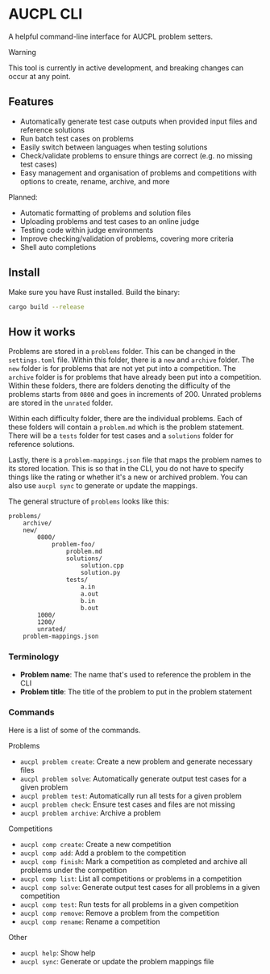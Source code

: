 # AUCPL CLI

A helpful command-line interface for AUCPL problem setters.

> [!WARNING]
> This tool is currently in active development, and breaking changes can occur at any point.

## Features

- Automatically generate test case outputs when provided input files and reference solutions
- Run batch test cases on problems
- Easily switch between languages when testing solutions
- Check/validate problems to ensure things are correct (e.g. no missing test cases)
- Easy management and organisation of problems and competitions with options to create, rename, archive, and more

Planned:

- Automatic formatting of problems and solution files
- Uploading problems and test cases to an online judge
- Testing code within judge environments
- Improve checking/validation of problems, covering more criteria
- Shell auto completions

## Install

Make sure you have Rust installed. Build the binary:

```sh
cargo build --release
```

## How it works

Problems are stored in a `problems` folder. This can be changed in the `settings.toml` file. Within this folder, there is a `new` and `archive` folder. The `new` folder is for problems that are not yet put into a competition. The `archive` folder is for problems that have already been put into a competition. Within these folders, there are folders denoting the difficulty of the problems starts from `0800` and goes in increments of 200. Unrated problems are stored in the `unrated` folder.

Within each difficulty folder, there are the individual problems. Each of these folders will contain a `problem.md` which is the problem statement. There will be a `tests` folder for test cases and a `solutions` folder for reference solutions.

Lastly, there is a `problem-mappings.json` file that maps the problem names to its stored location. This is so that in the CLI, you do not have to specify things like the rating or whether it's a new or archived problem. You can also use `aucpl sync` to generate or update the mappings.

The general structure of `problems` looks like this:

```
problems/
    archive/
    new/
        0800/
            problem-foo/
                problem.md
                solutions/
                    solution.cpp
                    solution.py
                tests/
                    a.in
                    a.out
                    b.in
                    b.out
        1000/
        1200/
        unrated/
    problem-mappings.json
```

### Terminology

- **Problem name**: The name that's used to reference the problem in the CLI
- **Problem title**: The title of the problem to put in the problem statement

### Commands

Here is a list of some of the commands.

Problems

- `aucpl problem create`: Create a new problem and generate necessary files
- `aucpl problem solve`: Automatically generate output test cases for a given problem
- `aucpl problem test`: Automatically run all tests for a given problem
- `aucpl problem check`: Ensure test cases and files are not missing
- `aucpl problem archive`: Archive a problem

Competitions

- `aucpl comp create`: Create a new competition
- `aucpl comp add`: Add a problem to the competition
- `aucpl comp finish`: Mark a competition as completed and archive all problems under the competition
- `aucpl comp list`: List all competitions or problems in a competition
- `aucpl comp solve`: Generate output test cases for all problems in a given competition
- `aucpl comp test`: Run tests for all problems in a given competition
- `aucpl comp remove`: Remove a problem from the competition
- `aucpl comp rename`: Rename a competition

Other

- `aucpl help`: Show help
- `aucpl sync`: Generate or update the problem mappings file
